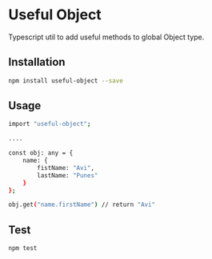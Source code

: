 # Useful Object

Typescript util to add useful methods to global Object type.

## Installation

```sh
npm install useful-object --save
```

## Usage

```sh
import "useful-object";

....

const obj: any = {
    name: {
        fistName: "Avi",
        lastName: "Punes"
    }
};

obj.get("name.firstName") // return "Avi"
```

## Test

```sh
npm test
```
